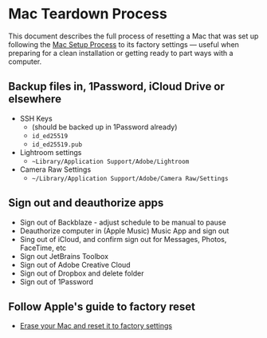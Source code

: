 # Mac Teardown Process

This document describes the full process of resetting a Mac that was set up following the [Mac Setup Process](mac-setup.md) to its factory settings — useful when preparing for a clean installation or getting ready to part ways with a computer.

## Backup files in, 1Password, iCloud Drive or elsewhere

- SSH Keys
  - (should be backed up in 1Password already)
  - `id_ed25519`
  - `id_ed25519.pub`
- Lightroom settings
  - `~Library/Application Support/Adobe/Lightroom`
- Camera Raw Settings
  - `~/Library/Application Support/Adobe/Camera Raw/Settings`

## Sign out and deauthorize apps

- Sign out of Backblaze - adjust schedule to be manual to pause
- Deauthorize computer in (Apple Music) Music App and sign out
- Sing out of iCloud, and confirm sign out for Messages, Photos, FaceTime, etc
- Sign out JetBrains Toolbox
- Sign out of Adobe Creative Cloud
- Sign out of Dropbox and delete folder
- Sign out of 1Password

## Follow Apple's guide to factory reset

- [Erase your Mac and reset it to factory settings](https://support.apple.com/en-us/HT212749)
